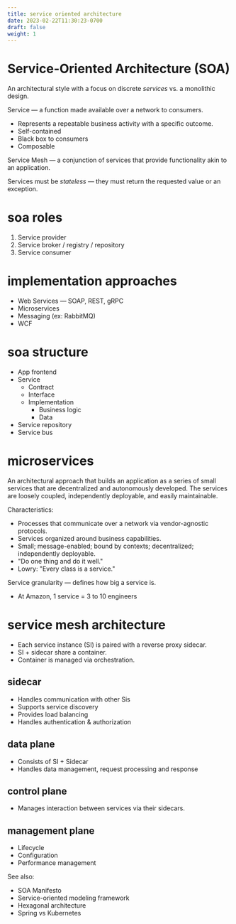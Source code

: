 ```yaml
---
title: service oriented architecture
date: 2023-02-22T11:30:23-0700
draft: false
weight: 1
---
```


# Service-Oriented Architecture (SOA)
An architectural style with a focus on discrete *services* vs. a monolithic design.  

Service — a function made available over a network to consumers.
- Represents a repeatable business activity with a specific outcome.
- Self-contained
- Black box to consumers
- Composable

Service Mesh — a conjunction of services that provide functionality akin to an application.  

Services must be *stateless* — they must return the requested value or an exception.  

# soa roles
1.  Service provider
2.  Service broker / registry / repository
3.  Service consumer

# implementation approaches
- Web Services — SOAP, REST, gRPC
- Microservices
- Messaging (ex: RabbitMQ)
- WCF

# soa structure
- App frontend
- Service
  - Contract
  - Interface
  - Implementation
    - Business logic
    - Data
- Service repository
- Service bus

# microservices
An architectural approach that builds an application as a series of small services that are decentralized
and autonomously developed. The services are loosely coupled, independently deployable, and easily maintainable.

Characteristics:
- Processes that communicate over a network via vendor-agnostic protocols.
- Services organized around business capabilities.
- Small; message-enabled; bound by contexts; decentralized; independently deployable.
- "Do one thing and do it well."
- Lowry: "Every class is a service."

Service granularity — defines how big a service is.
- At Amazon, 1 service = 3 to 10 engineers

# service mesh architecture
- Each service instance (SI) is paired with a reverse proxy sidecar.
- SI + sidecar share a container.
- Container is managed via orchestration.

## sidecar
- Handles communication with other Sis
- Supports service discovery
- Provides load balancing
- Handles authentication & authorization

## data plane
- Consists of SI + Sidecar
- Handles data management, request processing and response

## control plane
- Manages interaction between services via their sidecars.

## management plane
- Lifecycle
- Configuration
- Performance management

See also:
- SOA Manifesto
- Service-oriented modeling framework
- Hexagonal architecture
- Spring vs Kubernetes
